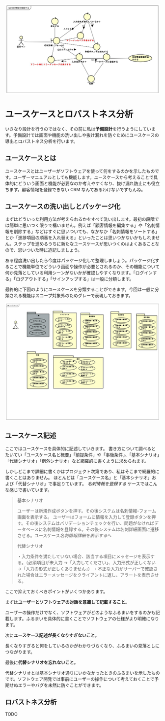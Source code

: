 ![ロバストネス図](/img/latest/robustness.jpg)

# ユースケースとロバストネス分析

いきなり設計を行うのではなく、その前に私は**予備設計**を行うようにしています。予備設計では画面や機能の洗い出しや抜け漏れを防ぐためにユースケースの導出とロバストネス分析を行います。

## ユースケースとは

ユースケースとはユーザーがソフトウェアを使って何をするのかを示したものです。ユーザーマニュアルとしても機能します。ユースケースから考えることで具体的にどういう画面と機能が必要なのか考えやすくなり、抜け漏れ防止にも役立ちます。顧客情報を登録できない CRM なんてあるわけないですもんね。

## ユースケースの洗い出しとパッケージ化

まずはどういった利用方法が考えられるかをすべて洗い出します。最初の段階では簡単に思いつく限りで構いません。例えば「顧客情報を編集する」や「名刺情報を削除する」などはすぐに思いついても、なかなか「名刺情報をソートする」とか「進捗項目の順番を入れ替える」といったことは思いつかないかもしれません。ステップを進めるうちに新たなユースケースが思いつくのはよくあることなので、思いついた時に追記しましょう。

ある程度洗い出したら今度はパッケージ化して整理しましょう。パッケージ化することで機能単位でどういう画面や操作が必要とされるのか、その機能について何か見落としている利用シーンがないかが確認しやすくなります。「ログインする」「ログアウトする」「サインアップする」は一般に分類します。

最終的に下図のようにユースケースを分類することができます。今回は一般に分類される機能はスコープ対象外のためグレーで表現しておきます。

![ユースケースパッケージ](/img/latest/usecase.jpg)

## ユースケース記述

ここではユースケースを具体的に記述していきます。
書き方について調べるとたいてい「ユースケース名と概要」「前提条件」や「事後条件」、「基本シナリオ」「代替シナリオ」「例外シナリオ」など網羅的に書くように求められます。

しかしどこまで詳細に書くかはプロジェクト次第であり、私はそこまで網羅的に書くことはありません。
ほとんどは「ユースケース名」と「基本シナリオ」および「代替シナリオ」で事足りています。 _名刺情報を登録する_ ケースではこんな感じで書いています。

> 基本シナリオ
>
> ユーザーは新規作成ボタンを押す。その後システムは名刺情報-フォーム画面を表示する。
> ユーザーはフォームに情報を入力して登録ボタンを押す。その後システムはバリデーションチェックを行い、問題がなければデータベースに名刺情報を登録する。その後システムは名刺詳細画面に遷移させる。ユースケース*名刺情報詳細を表示する*へ
>
> 代替シナリオ
>
> ・入力条件を満たしていない場合、該当する項目にメッセージを表示する。（必須項目が未入力 →「入力してください」、入力形式が正しくない →「入力の形式が正しくありません」）
> ・不正な入力がサーバーで確認された場合はエラーメッセージをクライアントに返し、アラートを表示させる。

ここで抑えておくべきポイントがいくつかあります。

まずは**ユーザーとソフトウェアの対話を意識して記載すること**。

ユーザーの操作だけでなく、ソフトウェアがどのようなふるまいをするのかも記載します。ふるまいを具体的に書くことでソフトウェアの仕様がより明確になります。

次に**ユースケース記述が長くなりすぎないこと**。

長くなりすぎると何をしているのかがわかりづらくなり、ふるまいの見落としにつながります。

最後に**代替シナリオを忘れないこと**。

代替シナリオとは基本シナリオ通りにいかなかったときのふるまいを示したものです。ソフトウェア開発では事前にユーザーの操作について考えておくことで予期せぬエラーやバグを未然に防ぐことができます。

## ロバストネス分析

TODO
